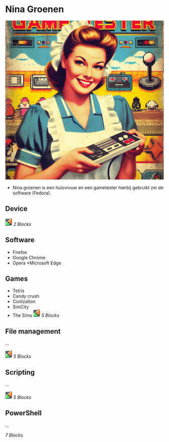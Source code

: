 # Nina Groenen
![Nina Groenen](../images/Nina%20Groenen.png)
* Nina groenen is een huisvrouw en een gametester hierbij gebruikt zei de software (Fedora). 

## Device

![BLX](../icons/blocks2d_icon_32x32.jpg) _2 Blocks_

## Software
* Firefox
* Google Chrome
* Opera
*Microsoft Edge
## Games
* Tetris
* Candy crush
* Civilization
* SimCity
* The Sims
![BLX](../icons/blocks2d_icon_32x32.jpg) _5 Blocks_


## File management
...

![BLX](../icons/blocks2d_icon_32x32.jpg) _5 Blocks_

## Scripting
...

![BLX](../icons/blocks2d_icon_32x32.jpg) _5 Blocks_

## PowerShell
...

_7 Blocks_